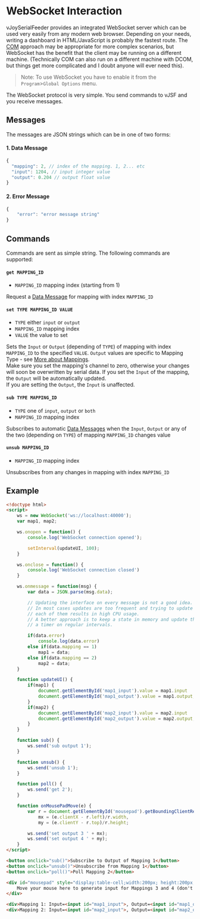 # WebSocket Interaction

vJoySerialFeeder provides an integrated WebSocket server which can be used
very easily from any modern web browser. Depending on your needs, writing
a dashboard in HTML/JavaScript is probably the fastest route. The [COM](COM.md)
approach may be appropriate for more complex scenarios, but WebSocket has the
benefit that the client may be running on a different machine. (Technically COM
can also run on a different machine with DCOM, but things get more complicated
and I doubt anyone will ever need this).

> Note: To use WebSocket you have to enable it from the `Program`>`Global Options` menu.

The WebSocket protocol is very simple. You send commands to vJSF and you receive
messages.

## Messages
The messages are JSON strings which can be in one of two forms:
#### 1. Data Message
```js
{
  "mapping": 2, // index of the mapping. 1, 2... etc
  "input": 1204, // input integer value
  "output": 0.204 // output float value
}
```

#### 2. Error Message
```js
{
	"error": "error message string"
}
```

## Commands

Commands are sent as simple string. The following commands are supported:

#### `get MAPPING_ID`
* `MAPPING_ID` mapping index (starting from 1)

Request a [Data Message](#1-data-message) for mapping with index `MAPPING_ID`

#### `set TYPE MAPPING_ID VALUE`
* `TYPE` either `input` or `output`
* `MAPPING_ID` mapping index
* `VALUE` the value to set

Sets the `Input` or `Output` (depending of `TYPE`) of mapping with index
`MAPPING_ID` to the specified `VALUE`.
`Output` values are specific to Mapping Type - see [More about Mappings](Mappings.md).\
Make sure you set the mapping's channel to zero,
otherwise your changes will soon be overwritten by serial data.
If you set the `Input` of the mapping, the `Output`
will be automatically updated.\
If you are setting the `Output`, the `Input` is unaffected.

#### `sub TYPE MAPPING_ID`
* `TYPE` one of `input`, `output` or `both`
* `MAPPING_ID` mapping index

Subscribes to automatic [Data Messages](#1-data-message) when the `Input`, `Output` or any of the two
(depending on `TYPE`) of mapping `MAPPING_ID` changes value

#### `unsub MAPPING_ID`
* `MAPPING_ID` mapping index

Unsubscribes from any changes in mapping with index `MAPPING_ID`

## Example

```html
<!doctype html>
<script>
	ws = new WebSocket('ws://localhost:40000');
	var map1, map2;

	ws.onopen = function() {
		console.log('WebSocket connection opened');

		setInterval(updateUI, 100);
	}

	ws.onclose = function() {
		console.log('WebSocket connection closed')
	}

	ws.onmessage = function(msg) {
		var data = JSON.parse(msg.data);

		// Updating the interface on every message is not a good idea.
		// In most cases updates are too frequent and trying to update the UI on
		// each of them results in high CPU usage.
		// A better approach is to keep a state in memory and update the UI with
		// a timer on regular intervals.

		if(data.error)
			console.log(data.error)
		else if(data.mapping == 1)
			map1 = data;
		else if(data.mapping == 2)
			map2 = data;
	}

	function updateUI() {
		if(map1) {
			document.getElementById('map1_input').value = map1.input
			document.getElementById('map1_output').value = map1.output;
		}
		if(map2) {
			document.getElementById('map2_input').value = map2.input
			document.getElementById('map2_output').value = map2.output;
		}
	}

	function sub() {
		ws.send('sub output 1');
	}

	function unsub() {
		ws.send('unsub 1');
	}

	function poll() {
		ws.send('get 2');
	}

	function onMousePadMove(e) {
		var r = document.getElementById('mousepad').getBoundingClientRect(),
			mx = (e.clientX - r.left)/r.width,
			my = (e.clientY - r.top)/r.height;

		ws.send('set output 3 ' + mx);
		ws.send('set output 4 ' + my);
	}
</script>

<button onclick="sub()">Subscribe to Output of Mapping 1</button>
<button onclick="unsub()">Unsubscribe from Mapping 1</button>
<button onclick="poll()">Poll Mapping 2</button>

<div id="mousepad" style="display:table-cell;width:200px; height:200px; background:#cddc39; vertical-align:middle; text-align:center" onmousemove="onMousePadMove(event)">
	Move your mouse here to generate input for Mappings 3 and 4 (don't forget to set the channels to 0)
</div>

<div>Mapping 1: Input=<input id="map1_input">, Output=<input id="map1_output"></div>
<div>Mapping 2: Input=<input id="map2_input">, Output=<input id="map2_output"></div>

```